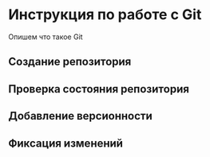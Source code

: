 # Инструкция по работе с Git

Опишем что такое Git

## Создание репозитория

## Проверка состояния репозитория

## Добавление версионности

## Фиксация изменений
